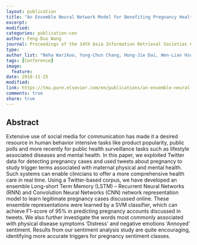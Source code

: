 ```yaml
---
layout: publication
title: "An Ensemble Neural Network Model for Benefiting Pregnancy Health Stats from Mining Social Media"
excerpt:
modified:
categories: publication-con
author: Feng-Duo Wang
journal: Proceedings of the 14th Asia Information Retrieval Societies Conference, Taipei, Taiwan.
type: 
author_list: "Neha Warikoo, Yung-Chun Chang, Hong-Jie Dai, Wen-Lian Hsu"
tags: [Conference]
image:
  feature:
date: 2018-11-25
modified: 
link: https://tmu.pure.elsevier.com/en/publications/an-ensemble-neural-network-model-for-benefiting-pregnancy-health-
comments: true
share: true
---
```


## Abstract

Extensive use of social media for communication has made it a desired resource in human behavior intensive tasks like product popularity, public polls and more recently for public health surveillance tasks such as lifestyle associated diseases and mental health. In this paper, we exploited Twitter data for detecting pregnancy cases and used tweets about pregnancy to study trigger terms associated with maternal physical and mental health. Such systems can enable clinicians to offer a more comprehensive health care in real time. Using a Twitter-based corpus, we have developed an ensemble Long-short Term Memory (LSTM) – Recurrent Neural Networks (RNN) and Convolution Neural Networks (CNN) network representation model to learn legitimate pregnancy cases discussed online. These ensemble representations were learned by a SVM classifier, which can achieve F1-score of 95% in predicting pregnancy accounts discussed in tweets. We also further investigate the words most commonly associated with physical disease symptoms ‘Distress’ and negative emotions ‘Annoyed’ sentiment. Results from our sentiment analysis study are quite encouraging, identifying more accurate triggers for pregnancy sentiment classes.
